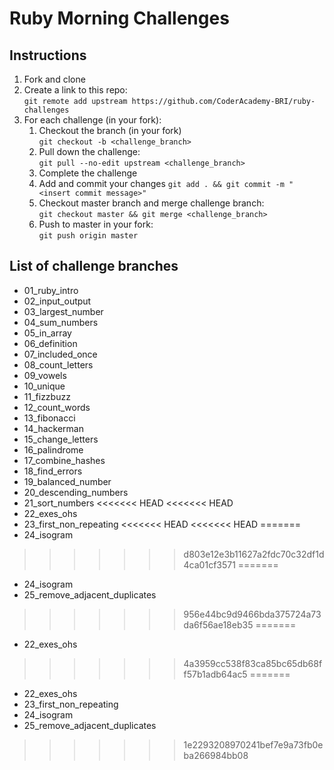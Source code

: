 # Ruby Morning Challenges

## Instructions
1. Fork and clone
2. Create a link to this repo: <br/>
   `git remote add upstream https://github.com/CoderAcademy-BRI/ruby-challenges`
3. For each challenge (in your fork):
    1. Checkout the branch (in your fork)<br/>
     `git checkout -b <challenge_branch>`
    3. Pull down the challenge: <br/>
     `git pull --no-edit upstream <challenge_branch>`
    4. Complete the challenge
    5. Add and commit your changes
    `git add . && git commit -m "<insert commit message>"`
    6. Checkout master branch and merge challenge branch:<br/>
    `git checkout master && git merge <challenge_branch>`
    7. Push to master in your fork:<br/>
     `git push origin master`

## List of challenge branches
* 01_ruby_intro
* 02_input_output
* 03_largest_number
* 04_sum_numbers
* 05_in_array
* 06_definition
* 07_included_once
* 08_count_letters
* 09_vowels
* 10_unique
* 11_fizzbuzz
* 12_count_words
* 13_fibonacci
* 14_hackerman
* 15_change_letters
* 16_palindrome
* 17_combine_hashes
* 18_find_errors
* 19_balanced_number
* 20_descending_numbers
* 21_sort_numbers
<<<<<<< HEAD
<<<<<<< HEAD
* 22_exes_ohs
* 23_first_non_repeating
<<<<<<< HEAD
<<<<<<< HEAD
=======
* 24_isogram
>>>>>>> d803e12e3b11627a2fdc70c32df1d4ca01cf3571
=======
* 24_isogram
* 25_remove_adjacent_duplicates
>>>>>>> 956e44bc9d9466bda375724a73da6f56ae18eb35
=======
* 22_exes_ohs
>>>>>>> 4a3959cc538f83ca85bc65db68ff57b1adb64ac5
=======
* 22_exes_ohs
* 23_first_non_repeating
* 24_isogram
* 25_remove_adjacent_duplicates
>>>>>>> 1e2293208970241bef7e9a73fb0eba266984bb08
